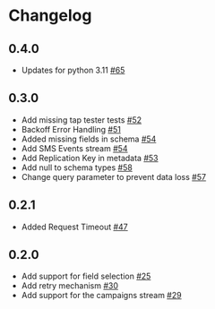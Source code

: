 # Changelog

## 0.4.0
  * Updates for python 3.11 [#65](https://github.com/singer-io/tap-klaviyo/pull/65)

## 0.3.0
  * Add missing tap tester tests [#52](https://github.com/singer-io/tap-klaviyo/pull/52)
  * Backoff Error Handling [#51](https://github.com/singer-io/tap-klaviyo/pull/51)
  * Added missing fields in schema [#54](https://github.com/singer-io/tap-klaviyo/pull/54)
  * Add SMS Events stream [#54](https://github.com/singer-io/tap-klaviyo/pull/55)
  * Add Replication Key in metadata [#53](https://github.com/singer-io/tap-klaviyo/pull/53)
  * Add null to schema types [#58](https://github.com/singer-io/tap-klaviyo/pull/58)
  * Change query parameter to prevent data loss [#57](https://github.com/singer-io/tap-klaviyo/pull/57)

## 0.2.1
  * Added Request Timeout [#47](https://github.com/singer-io/tap-klaviyo/pull/47)

## 0.2.0
  * Add support for field selection [#25](https://github.com/singer-io/tap-klaviyo/pull/25)
  * Add retry mechanism [#30](https://github.com/singer-io/tap-klaviyo/pull/30)
  * Add support for the campaigns stream [#29](https://github.com/singer-io/tap-klaviyo/pull/29)
